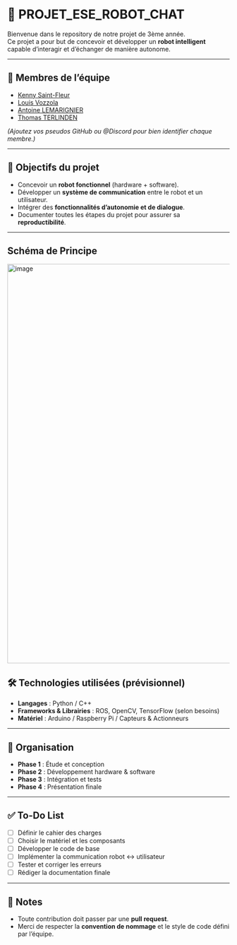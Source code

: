 # 🤖 PROJET_ESE_ROBOT_CHAT

Bienvenue dans le repository de notre projet de 3ème année.  
Ce projet a pour but de concevoir et développer un **robot intelligent** capable d’interagir et d’échanger de manière autonome.  

---

## 👥 Membres de l’équipe

- [Kenny Saint-Fleur](https://github.com/Kennystflr)  
- [Louis Vozzola](https://github.com/louisvoz57700)  
- [Antoine LEMARIGNIER](https://github.com/LEMARIGNIER-Antoine)  
- [Thomas TERLINDEN](https://github.com/TTrld)  

*(Ajoutez vos pseudos GitHub ou @Discord pour bien identifier chaque membre.)*

---

## 🎯 Objectifs du projet

- Concevoir un **robot fonctionnel** (hardware + software).  
- Développer un **système de communication** entre le robot et un utilisateur.  
- Intégrer des **fonctionnalités d’autonomie et de dialogue**.  
- Documenter toutes les étapes du projet pour assurer sa **reproductibilité**.  

---
## Schéma de Principe
<img width="1336" height="904" alt="image" src="https://github.com/user-attachments/assets/7335ae36-fff2-46ec-bc82-de067b597700" />


## 🛠️ Technologies utilisées (prévisionnel)

- **Langages** : Python / C++  
- **Frameworks & Librairies** : ROS, OpenCV, TensorFlow (selon besoins)  
- **Matériel** : Arduino / Raspberry Pi / Capteurs & Actionneurs  

---

## 📅 Organisation

- **Phase 1** : Étude et conception  
- **Phase 2** : Développement hardware & software  
- **Phase 3** : Intégration et tests  
- **Phase 4** : Présentation finale  

---

## ✅ To-Do List

- [ ] Définir le cahier des charges  
- [ ] Choisir le matériel et les composants  
- [ ] Développer le code de base  
- [ ] Implémenter la communication robot ↔ utilisateur  
- [ ] Tester et corriger les erreurs  
- [ ] Rédiger la documentation finale  

---

## 📌 Notes

- Toute contribution doit passer par une **pull request**.  
- Merci de respecter la **convention de nommage** et le style de code défini par l’équipe.  
